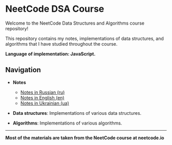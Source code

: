 # NeetCode DSA Course

Welcome to the NeetCode Data Structures and Algorithms course repository!

This repository contains my notes, implementations of data structures, and algorithms that I have studied throughout the course.

**Language of implementation: JavaScript.**


## Navigation

- **Notes**
  - [Notes in Russian (ru)](notes/ru)
  - [Notes in English (en)](notes/en)
  - [Notes in Ukrainian (ua)](notes/ua)

- **Data structures**: Implementations of various data structures.

- **Algorithms**: Implementations of various algorithms.

---

**Most of the materials are taken from the NeetCode course at neetcode.io**